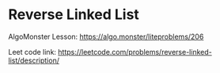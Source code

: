 # Reverse Linked List

AlgoMonster Lesson: https://algo.monster/liteproblems/206

Leet code link: https://leetcode.com/problems/reverse-linked-list/description/
